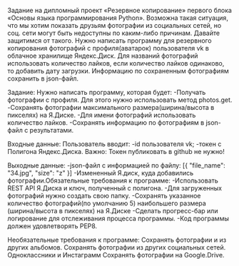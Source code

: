 Задание на дипломный проект «Резервное копирование» первого блока «Основы языка программирования Python».
Возможна такая ситуация, что мы хотим показать друзьям фотографии из социальных сетей, но соц. сети могут быть недоступны по каким-либо причинам. Давайте защитимся от такого.
Нужно написать программу для резервного копирования фотографий с профиля(аватарок) пользователя vk в облачное хранилище Яндекс.Диск.
Для названий фотографий использовать количество лайков, если количество лайков одинаково, то добавить дату загрузки.
Информацию по сохраненным фотографиям сохранить в json-файл.

Задание:
Нужно написать программу, которая будет:
-Получать фотографии с профиля. Для этого нужно использовать метод photos.get.
-Сохранять фотографии максимального размера(ширина/высота в пикселях) на Я.Диске.
-Для имени фотографий использовать количество лайков.
-Сохранять информацию по фотографиям в json-файл с результатами.

Входные данные:
Пользователь вводит:
-id пользователя vk;
-токен с Полигона Яндекс.Диска. Важно: Токен публиковать в github не нужно!

Выходные данные:
-json-файл с информацией по файлу:
    [{
    "file_name": "34.jpg",
    "size": "z"
    }]
-Измененный Я.диск, куда добавились фотографии.​​
Обязательные требования к программе:
-Использовать REST API Я.Диска и ключ, полученный с полигона.
-Для загруженных фотографий нужно создать свою папку.
-Сохранять указанное количество фотографий(по умолчанию 5) наибольшего размера (ширина/высота в пикселях) на Я.Диске
-Сделать прогресс-бар или логирование для отслеживания процесса программы.
-Код программы должен удовлетворять PEP8.​

Необязательные требования к программе:
Сохранять фотографии и из других альбомов.
Сохранять фотографии из других социальных сетей. Одноклассники и Инстаграмм
Сохранять фотографии на Google.Drive.

